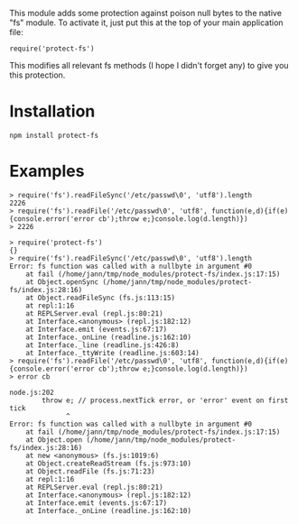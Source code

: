 This module adds some protection against poison null bytes to the native "fs" module. To activate it, just put this at the top of your main application file:

    require('protect-fs')

This modifies all relevant fs methods (I hope I didn't forget any) to give you this protection.

Installation
============

    npm install protect-fs

Examples
========

    > require('fs').readFileSync('/etc/passwd\0', 'utf8').length
    2226
    > require('fs').readFile('/etc/passwd\0', 'utf8', function(e,d){if(e){console.error('error cb');throw e;}console.log(d.length)})
    > 2226
    
    > require('protect-fs')
    {}
    > require('fs').readFileSync('/etc/passwd\0', 'utf8').length
    Error: fs function was called with a nullbyte in argument #0
        at fail (/home/jann/tmp/node_modules/protect-fs/index.js:17:15)
        at Object.openSync (/home/jann/tmp/node_modules/protect-fs/index.js:28:16)
        at Object.readFileSync (fs.js:113:15)
        at repl:1:16
        at REPLServer.eval (repl.js:80:21)
        at Interface.<anonymous> (repl.js:182:12)
        at Interface.emit (events.js:67:17)
        at Interface._onLine (readline.js:162:10)
        at Interface._line (readline.js:426:8)
        at Interface._ttyWrite (readline.js:603:14)
    > require('fs').readFile('/etc/passwd\0', 'utf8', function(e,d){if(e){console.error('error cb');throw e;}console.log(d.length)})
    > error cb
    
    node.js:202
            throw e; // process.nextTick error, or 'error' event on first tick
                  ^
    Error: fs function was called with a nullbyte in argument #0
        at fail (/home/jann/tmp/node_modules/protect-fs/index.js:17:15)
        at Object.open (/home/jann/tmp/node_modules/protect-fs/index.js:28:16)
        at new <anonymous> (fs.js:1019:6)
        at Object.createReadStream (fs.js:973:10)
        at Object.readFile (fs.js:71:23)
        at repl:1:16
        at REPLServer.eval (repl.js:80:21)
        at Interface.<anonymous> (repl.js:182:12)
        at Interface.emit (events.js:67:17)
        at Interface._onLine (readline.js:162:10)

